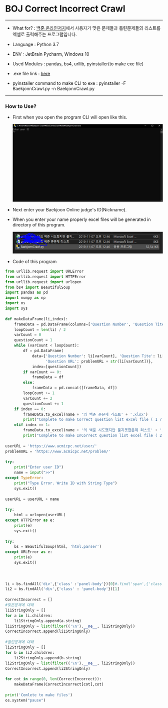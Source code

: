 BOJ Correct Incorrect Crawl
===
***

- What for? : [백준 온라인저지](https://www.acmicpc.net/)에서 사용자가 맞은 문제들과 틀린문제들의 리스트를  엑셀로 출력해주는 프로그램입니다.

- Language : Python 3.7

- ENV : JetBrain Pycharm, Windows 10

- Used Modules : pandas, bs4, urllib, pyinstaller(to make exe file)

- .exe file link : [here](https://drive.google.com/open?id=1LI1gXFG3z0zEue3sSu1lehAqXPJVqLQ5)

- pyinstaller command to make CLI to exe : pyinstaller -F BaekjonnCrawl.py -n BaekjonnCrawl.py

***

### How to Use?

- First when you open the program CLI will open like this.

    
    ![img](BOJimg/1.PNG)


- Next enter your Baekjoon Online judge's ID(Nickname).


- When you enter your name properly excel files will be generated in directory of this program.


   ![img](BOJimg/2.PNG)

- Code of this program

```python
from urllib.request import URLError
from urllib.request import HTTPError
from urllib.request import urlopen
from bs4 import BeautifulSoup
import pandas as pd
import numpy as np
import os
import sys

def makeDataFrame(li,index):
    frameData = pd.DataFrame(columns=['Question Number', 'Question Tite', 'Question URL'])
    loopCount = len(li) / 2
    varCount = 0
    questionCount = 1
    while (varCount < loopCount):
        df = pd.DataFrame(
            data={'Question Number': li[varCount], 'Question Tite': li[varCount + 1],
                  'Question URL': problemURL + str(li[varCount])},
            index=[questionCount])
        if varCount == 0:
            frameData = df
        else:
            frameData = pd.concat([frameData, df])
        loopCount += 1
        varCount += 2
        questionCount += 1
    if index == 0:
        frameData.to_excel(name + '의 백준 푼문제 리스트' + '.xlsx')
        print("Complete to make Correct question list excel file ( 1 / 2 )")
    elif index == 1:
        frameData.to_excel(name + '의 백준 시도했지만 풀지못한문제 리스트' + '.xlsx')
        print("Complete to make InCorrect question list excel file ( 2 / 2 )")

userURL = 'https://www.acmicpc.net/user/'
problemURL = 'https://www.acmicpc.net/problem/'

try:
    print("Enter user ID")
    name = input(">>")
except TypeError:
    print("Type Error. Write ID with String Type")
    sys.exit()

userURL = userURL + name

try:
    html = urlopen(userURL)
except HTTPError as e:
    print(e)
    sys.exit()

try:
    bs = BeautifulSoup(html, 'html.parser')
except URLError as e:
    print(e)
    sys.exit()



li = bs.findAll('div',{'class' :'panel-body'})[0]#.find('span',{'class' : 'problem_number'})
li2 = bs.findAll('div',{'class' : 'panel-body'})[1]

CorrectIncorrect = []
#맞은문제에 대해
li1StringOnly = []
for a in li.children:
    li1StringOnly.append(a.string)
li1StringOnly = list(filter(('\n').__ne__, li1StringOnly))
CorrectIncorrect.append(li1StringOnly)

#틀린문제에 대해
li2StringOnly = []
for b in li2.children:
    li2StringOnly.append(b.string)
li2StringOnly = list(filter(('\n').__ne__, li2StringOnly))
CorrectIncorrect.append(li2StringOnly)

for cot in range(0, len(CorrectIncorrect)):
    makeDataFrame(CorrectIncorrect[cot],cot)

print('Comlete to make files')
os.system("pause")
```


